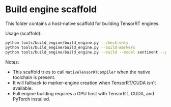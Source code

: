# Build engine scaffold

This folder contains a host-native scaffold for building TensorRT engines.

Usage (scaffold):

```bash
python tools/build_engine/build_engine.py --check-only
python tools/build_engine/build_engine.py --build-markers
python tools/build_engine/build_engine.py --build --model sentiment --precision fp16
```

Notes:
- This scaffold tries to call `NativeTensorRTCompiler` when the native toolchain is present.
- It will fallback to marker-engine creation when TensorRT/CUDA isn't available.
- Full engine building requires a GPU host with TensorRT, CUDA, and PyTorch installed.
